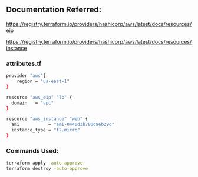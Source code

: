 ## Documentation Referred:

https://registry.terraform.io/providers/hashicorp/aws/latest/docs/resources/eip

https://registry.terraform.io/providers/hashicorp/aws/latest/docs/resources/instance

### attributes.tf

```sh
provider "aws"{
    region = "us-east-1"
}

resource "aws_eip" "lb" {
  domain   = "vpc"
}

resource "aws_instance" "web" {
  ami           = "ami-0440d3b780d96b29d"
  instance_type = "t2.micro"
}
```
### Commands Used:
```sh
terraform apply -auto-approve
terraform destroy -auto-approve
```
